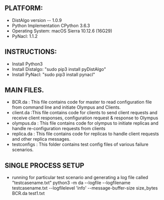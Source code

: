
				
## PLATFORM: 
- DistAlgo version -- 1.0.9 
- Python Implementation CPython 3.6.3
- Operating System: macOS Sierra 10.12.6 (16G29)
- PyNacl: 1.1.2
   
		   
## INSTRUCTIONS:
- Install Python3
- Install Distalgo: "sudo pip3 install pyDistAlgo"
- Install PyNacl: "sudo pip3 install pynacl"


## MAIN FILES.  
			       
- BCR.da : This file contains code for master to read configuration file from command line and initiate Olympus and Clients.
- client.da :This file contains code for clients to send client requests and receive client responses, configuration request & response to Olympus
- olympus.da : This file contains code for olympus to initiate replicas and handle re-configuration requests from clients
- replica.da : This file contains code for replicas to handle client requests and other replica messages.
- testconfigs : This folder contains test config files of various failure scenarios.


## SINGLE PROCESS SETUP
- running for particular test scenario and generating a log file called "testcasename.txt"
  python3 -m da --logfile --logfilename testcasename.txt --logfilelevel 'info' --message-buffer-size size_bytes BCR.da test1.txt
